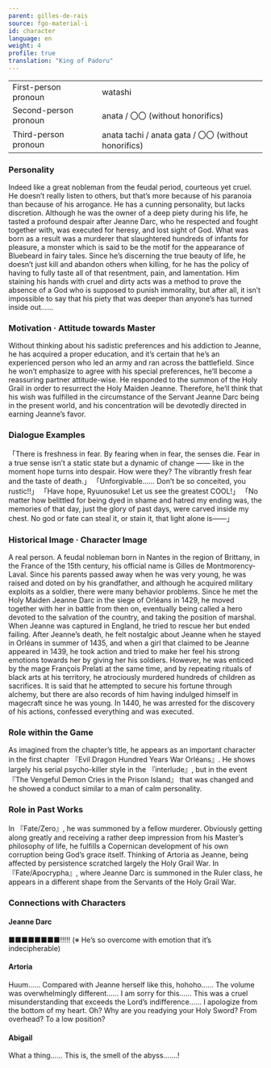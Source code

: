 ```yaml
---
parent: gilles-de-rais
source: fgo-material-i
id: character
language: en
weight: 4
profile: true
translation: "King of Padoru"
---
```


<table>
  <tr><td>First-person pronoun</td><td>watashi</td></tr>
  <tr><td>Second-person pronoun</td><td>anata / 〇〇 (without honorifics)</td></tr>
  <tr><td>Third-person pronoun</td><td>anata tachi / anata gata / 〇〇 (without honorifics)</td></tr>
</table>

### Personality

Indeed like a great nobleman from the feudal period, courteous yet cruel.
He doesn’t really listen to others, but that’s more because of his paranoia than because of his arrogance.
He has a cunning personality, but lacks discretion.
Although he was the owner of a deep piety during his life, he tasted a profound despair after Jeanne Darc, who he respected and fought together with, was executed for heresy, and lost sight of God.
What was born as a result was a murderer that slaughtered hundreds of infants for pleasure, a monster which is said to be the motif for the appearance of Bluebeard in fairy tales.
Since he’s discerning the true beauty of life, he doesn’t just kill and abandon others when killing, for he has the policy of having to fully taste all of that resentment, pain, and lamentation.
Him staining his hands with cruel and dirty acts was a method to prove the absence of a God who is supposed to punish immorality, but after all, it isn’t impossible to say that his piety that was deeper than anyone’s has turned inside out……

### Motivation · Attitude towards Master

Without thinking about his sadistic preferences and his addiction to Jeanne, he has acquired a proper education, and it’s certain that he’s an experienced person who led an army and ran across the battlefield.
Since he won’t emphasize to agree with his special preferences, he’ll become a reassuring partner attitude-wise.
He responded to the summon of the Holy Grail in order to resurrect the Holy Maiden Jeanne.
Therefore, he’ll think that his wish was fulfilled in the circumstance of the Servant Jeanne Darc being in the present world, and his concentration will be devotedly directed in earning Jeanne’s favor.

### Dialogue Examples

「There is freshness in fear.
By fearing when in fear, the senses die.
Fear in a true sense isn’t a static state but a dynamic of change ―― like in the moment hope turns into despair.
How were they? The vibrantly fresh fear and the taste of death.」
「Unforgivable…… Don’t be so conceited, you rustic!!」
「Have hope, Ryuunosuke! Let us see the greatest COOL!」
「No matter how belittled for being dyed in shame and hatred my ending was, the memories of that day, just the glory of past days, were carved inside my chest.
No god or fate can steal it, or stain it, that light alone is――」

### Historical Image · Character Image

A real person. A feudal nobleman born in Nantes in the region of Brittany, in the France of the 15th century, his official name is Gilles de Montmorency-Laval.
Since his parents passed away when he was very young, he was raised and doted on by his grandfather, and although he acquired military exploits as a soldier, there were many behavior problems.
Since he met the Holy Maiden Jeanne Darc in the siege of Orléans in 1429, he moved together with her in battle from then on, eventually being called a hero devoted to the salvation of the country, and taking the position of marshal. When Jeanne was captured in England, he tried to rescue her but ended failing.
After Jeanne’s death, he felt nostalgic about Jeanne when he stayed in Orléans in summer of 1435, and when a girl that claimed to be Jeanne appeared in 1439, he took action and tried to make her feel his strong emotions towards her by giving her his soldiers. However, he was enticed by the mage François Prelati at the same time, and by repeating rituals of black arts at his territory, he atrociously murdered hundreds of children as sacrifices.
It is said that he attempted to secure his fortune through alchemy, but there are also records of him having indulged himself in magecraft since he was young. In 1440, he was arrested for the discovery of his actions, confessed everything and was executed.

### Role within the Game

As imagined from the chapter’s title, he appears as an important character in the first chapter 『Evil Dragon Hundred Years War Orléans』.
He shows largely his serial psycho-killer style in the 『interlude』, but in the event 『The Vengeful Demon Cries in the Prison Island』 that was changed and he showed a conduct similar to a man of calm personality.

### Role in Past Works

In 『Fate/Zero』, he was summoned by a fellow murderer.
Obviously getting along greatly and receiving a rather deep impression from his Master’s philosophy of life, he fulfills a Copernican development of his own corruption being God’s grace itself. Thinking of Artoria as Jeanne, being affected by persistence scratched largely the Holy Grail War. In 『Fate/Apocrypha』, where Jeanne Darc is summoned in the Ruler class, he appears in a different shape from the Servants of the Holy Grail War.

### Connections with Characters

#### Jeanne Darc

■■■■■■■■!!!!!
(※ He’s so overcome with emotion that it’s indecipherable)

#### Artoria

Huum…… Compared with Jeanne herself like this, hohoho……
The volume was overwhelmingly different…… I am sorry for this…… This was a cruel misunderstanding that exceeds the Lord’s indifference…… I apologize from the bottom of my heart.
Oh? Why are you readying your Holy Sword? From overhead? To a low position?

#### Abigail

What a thing…… This is, the smell of the abyss…….!
